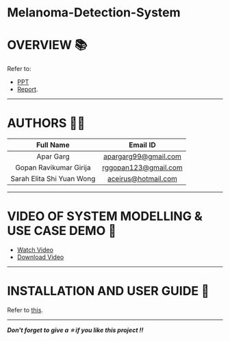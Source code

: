# Melanoma-Detection-System

# OVERVIEW 📚

Refer to:
* [PPT](https://github.com/AparGarg99/Melanoma-Detection-System/blob/master/PPT/Group10_final_presentation_slide.pptx)
* [Report](https://github.com/AparGarg99/Melanoma-Detection-System/blob/master/ProjectReport/PRS%20Project%20Report.pdf).

---

# AUTHORS 👨‍💻

| Full Name | Email ID |
| :---------------:| :-----:|
| Apar Garg    | apargarg99@gmail.com |
| Gopan Ravikumar Girija  | rggopan123@gmail.com |
| Sarah Elita Shi Yuan Wong | aceirus@hotmail.com |

---

# VIDEO OF SYSTEM MODELLING & USE CASE DEMO 🎥

* [Watch Video](https://youtu.be/F2eYhIod67w)
* [Download Video](https://drive.google.com/file/d/1gjODAerD43rK0XKbktIMOsB-dzqhDRBY/view?usp=sharing)


---

# INSTALLATION AND USER GUIDE 🔌

Refer to [this](https://github.com/AparGarg99/Melanoma-Detection-System/blob/master/ProjectReport/User_Manual.pdf).

---
***Don't forget to give a ⭐ if you like this project !!***
